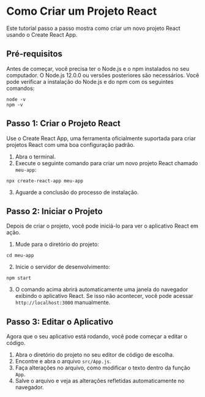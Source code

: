 # Como Criar um Projeto React

Este tutorial passo a passo mostra como criar um novo projeto React usando o Create React App.

## Pré-requisitos

Antes de começar, você precisa ter o Node.js e o npm instalados no seu computador. O Node.js 12.0.0 ou versões posteriores são necessários. Você pode verificar a instalação do Node.js e do npm com os seguintes comandos:

```
node -v
npm -v
```

## Passo 1: Criar o Projeto React

Use o Create React App, uma ferramenta oficialmente suportada para criar projetos React com uma boa configuração padrão.

1. Abra o terminal.
2. Execute o seguinte comando para criar um novo projeto React chamado `meu-app`:

```
npx create-react-app meu-app
```

3. Aguarde a conclusão do processo de instalação.

## Passo 2: Iniciar o Projeto

Depois de criar o projeto, você pode iniciá-lo para ver o aplicativo React em ação.

1. Mude para o diretório do projeto:

```
cd meu-app
```

2. Inicie o servidor de desenvolvimento:

```
npm start
```

3. O comando acima abrirá automaticamente uma janela do navegador exibindo o aplicativo React. Se isso não acontecer, você pode acessar `http://localhost:3000` manualmente.

## Passo 3: Editar o Aplicativo

Agora que o seu aplicativo está rodando, você pode começar a editar o código.

1. Abra o diretório do projeto no seu editor de código de escolha.
2. Encontre e abra o arquivo `src/App.js`.
3. Faça alterações no arquivo, como modificar o texto dentro da função `App`.
4. Salve o arquivo e veja as alterações refletidas automaticamente no navegador.
